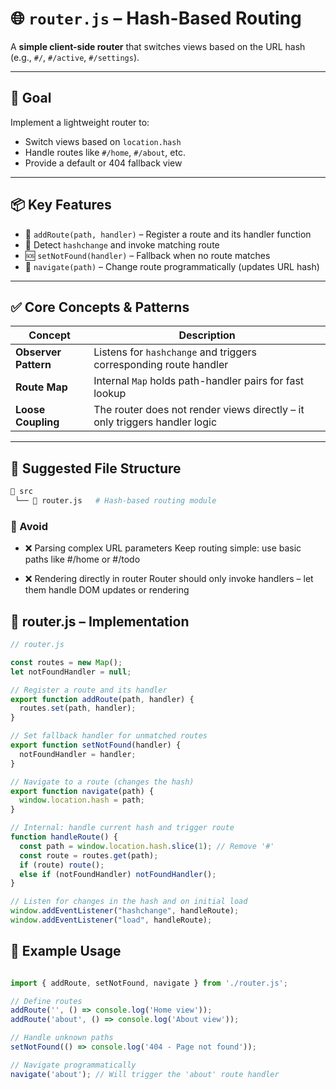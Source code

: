 # 🌐 `router.js` – Hash-Based Routing

A **simple client-side router** that switches views based on the URL hash (e.g., `#/`, `#/active`, `#/settings`).

---

## 📌 Goal

Implement a lightweight router to:

- Switch views based on `location.hash`
- Handle routes like `#/home`, `#/about`, etc.
- Provide a default or 404 fallback view

---

## 📦 Key Features

- 🧭 `addRoute(path, handler)` – Register a route and its handler function
- 🔁 Detect `hashchange` and invoke matching route
- 🆘 `setNotFound(handler)` – Fallback when no route matches
- 🚀 `navigate(path)` – Change route programmatically (updates URL hash)

---

## ✅ Core Concepts & Patterns

| Concept             | Description                                                                 |
|---------------------|-----------------------------------------------------------------------------|
| **Observer Pattern** | Listens for `hashchange` and triggers corresponding route handler           |
| **Route Map**        | Internal `Map` holds path-handler pairs for fast lookup                     |
| **Loose Coupling**   | The router does not render views directly – it only triggers handler logic  |

---

## 🧱 Suggested File Structure

```bash
📁 src
 └── 📄 router.js   # Hash-based routing module
 ```


### 🚫 Avoid
- ❌ Parsing complex URL parameters
Keep routing simple: use basic paths like #/home or #/todo

- ❌ Rendering directly in router
Router should only invoke handlers – let them handle DOM updates or rendering


## 🧩 router.js – Implementation

```js
// router.js

const routes = new Map();
let notFoundHandler = null;

// Register a route and its handler
export function addRoute(path, handler) {
  routes.set(path, handler);
}

// Set fallback handler for unmatched routes
export function setNotFound(handler) {
  notFoundHandler = handler;
}

// Navigate to a route (changes the hash)
export function navigate(path) {
  window.location.hash = path;
}

// Internal: handle current hash and trigger route
function handleRoute() {
  const path = window.location.hash.slice(1); // Remove '#'
  const route = routes.get(path);
  if (route) route();
  else if (notFoundHandler) notFoundHandler();
}

// Listen for changes in the hash and on initial load
window.addEventListener("hashchange", handleRoute);
window.addEventListener("load", handleRoute);

``` 



## 🔄 Example Usage


```js

import { addRoute, setNotFound, navigate } from './router.js';

// Define routes
addRoute('', () => console.log('Home view'));
addRoute('about', () => console.log('About view'));

// Handle unknown paths
setNotFound(() => console.log('404 - Page not found'));

// Navigate programmatically
navigate('about'); // Will trigger the 'about' route handler

```





